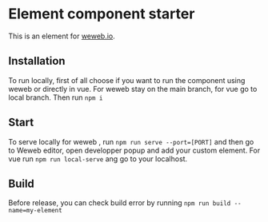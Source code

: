 # Element component starter

This is an element for [weweb.io](https://www.weweb.io/).

## Installation

To run locally, first of all choose if you want to run the component using weweb or directly in vue.
For weweb stay on the main branch, for vue go to local branch.
Then run `npm i`

## Start

To serve locally for weweb , run `npm run serve --port=[PORT]` and then go to Weweb editor, open developper popup and add your custom element. For vue run `npm run local-serve` ang go to your localhost.

## Build

Before release, you can check build error by running `npm run build --name=my-element`
